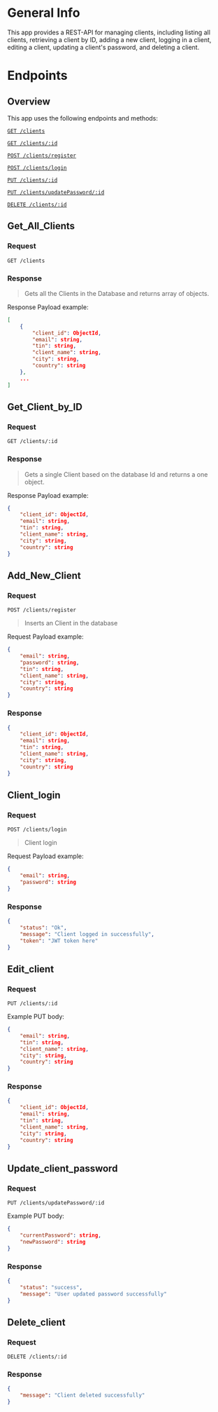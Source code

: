 # General Info

This app provides a REST-API for managing clients, including listing all clients, retrieving a client by ID, adding a new client, logging in a client, editing a client, updating a client's password, and deleting a client.

# Endpoints

## Overview

This app uses the following endpoints and methods:

[`GET /clients`](#Get_All_Clients)

[`GET /clients/:id`](#Get_Client_by_ID)

[`POST /clients/register`](#Add_New_Client)

[`POST /clients/login`](#Client_login)

[`PUT /clients/:id`](#Edit_client)

[`PUT /clients/updatePassword/:id`](#Update_client_password)

[`DELETE /clients/:id`](#Delete_client)

## Get_All_Clients

### Request

`GET /clients`

### Response

> Gets all the Clients in the Database and returns array of objects.

Response Payload example:

```json
[
    {
        "client_id": ObjectId,
        "email": string,
        "tin": string,
        "client_name": string,
        "city": string,
        "country": string
    },
    ...
]
```

## Get_Client_by_ID

### Request

`GET /clients/:id`

### Response

> Gets a single Client based on the database Id and returns a one object.

Response Payload example:

```json
{
	"client_id": ObjectId,
    "email": string,
    "tin": string,
    "client_name": string,
    "city": string,
    "country": string
}
```

## Add_New_Client

### Request

`POST /clients/register`

> Inserts an Client in the database

Request Payload example:

```json
{
	"email": string,
	"password": string,
	"tin": string,
    "client_name": string,
    "city": string,
    "country": string
}
```

### Response

```json
{
	"client_id": ObjectId,
	"email": string,
	"tin": string,
    "client_name": string,
    "city": string,
    "country": string
}
```

## Client_login

### Request

`POST /clients/login`

> Client login

Request Payload example:

```json
{
	"email": string,
	"password": string
}
```

### Response

```json
{
	"status": "Ok",
	"message": "Client logged in successfully",
	"token": "JWT token here"
}
```

## Edit_client

### Request

`PUT /clients/:id`

Example PUT body:

```json
{
	"email": string,
	"tin": string,
    "client_name": string,
    "city": string,
    "country": string
}
```

### Response

```json
{
	"client_id": ObjectId,
	"email": string,
	"tin": string,
    "client_name": string,
    "city": string,
    "country": string
}
```

## Update_client_password

### Request

`PUT /clients/updatePassword/:id`

Example PUT body:

```json
{
	"currentPassword": string,
	"newPassword": string
}
```

### Response

```json
{
	"status": "success",
	"message": "User updated password successfully"
}
```

## Delete_client

### Request

`DELETE /clients/:id`

### Response

```json
{
	"message": "Client deleted successfully"
}
```

